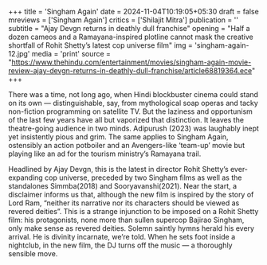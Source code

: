 +++
title = 'Singham Again'
date = 2024-11-04T10:19:05+05:30
draft = false
mreviews = ['Singham Again']
critics = ['Shilajit Mitra']
publication = ''
subtitle = "Ajay Devgn returns in deathly dull franchise"
opening = "Half a dozen cameos and a Ramayana-inspired plotline cannot mask the creative shortfall of Rohit Shetty’s latest cop universe film"
img = 'singham-again-12.jpg'
media = 'print'
source = "https://www.thehindu.com/entertainment/movies/singham-again-movie-review-ajay-devgn-returns-in-deathly-dull-franchise/article68819364.ece"
+++

There was a time, not long ago, when Hindi blockbuster cinema could stand on its own — distinguishable, say, from mythological soap operas and tacky non-fiction programming on satellite TV. But the laziness and opportunism of the last few years have all but vaporized that distinction. It leaves the theatre-going audience in two minds. Adipurush (2023) was laughably inept yet insistently pious and grim. The same applies to Singham Again, ostensibly an action potboiler and an Avengers-like ‘team-up’ movie but playing like an ad for the tourism ministry’s Ramayana trail.

Headlined by Ajay Devgn, this is the latest in director Rohit Shetty’s ever-expanding cop universe, preceded by two Singham films as well as the standalones Simmba(2018) and Sooryavanshi(2021). Near the start, a disclaimer informs us that, although the new film is inspired by the story of Lord Ram, “neither its narrative nor its characters should be viewed as revered deities”. This is a strange injunction to be imposed on a Rohit Shetty film: his protagonists, none more than sullen supercop Bajirao Singham, only make sense as revered deities. Solemn saintly hymns herald his every arrival. He is divinity incarnate, we’re told. When he sets foot inside a nightclub, in the new film, the DJ turns off the music — a thoroughly sensible move.
